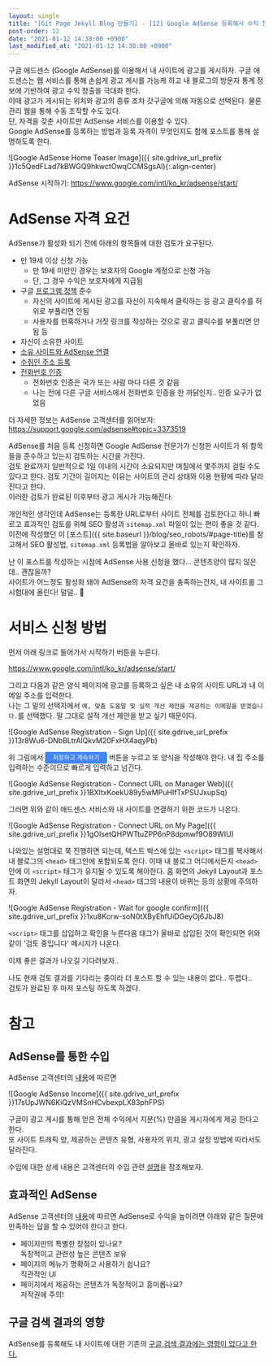 ```yaml
---
layout: single
title: "[Git Page Jekyll Blog 만들기] - [12] Google AdSense 등록해서 수익 창출"
post-order: 12
date: "2021-01-12 14:38:00 +0900"
last_modified_at: "2021-01-12 14:38:00 +0900"
---
```

구글 애드센스 (Google AdSense)를 이용해서 내 사이트에 광고를 게시하자.
구글 애드센스는 웹 서비스를 통해 손쉽게 광고 게시를 가능케 하고
내 블로그의 방문자 통계 정보에 기반하여 광고 수익 창출을 극대화 한다.<br/>
이때 광고가 게시되는 위치와 광고의 종류 조차 갓구글에 의해 자동으로 선택된다.
물론 관리 웹을 통해 수동 조작할 수도 있다.<br/>
단, 자격을 갖춘 사이트만 AdSense 서비스를 이용할 수 있다.<br/>
Google AdSense를 등록하는 방법과 등록 자격이 무엇인지도 함께 포스트를 통해 설명하도록 한다.

![Google AdSense Home Teaser Image]({{ site.gdrive_url_prefix }}1c5QedFLad7kBWGQ9hkwctOwqCCMSgsAl){:.align-center}

AdSense 시작하기: <https://www.google.com/intl/ko_kr/adsense/start/>

# AdSense 자격 요건

AdSense가 활성화 되기 전에 아래의 항목들에 대한 검토가 요구된다.

* 만 19세 이상 신청 가능
  * 만 19세 미만인 경우는 보호자의 Google 계정으로 신청 가능
  * 단, 그 경우 수익은 보호자에게 지급됨
* 구글 [프로그램 정책](https://support.google.com/adsense/answer/48182) 준수
  * 자신의 사이트에 게시된 광고를 자신이 지속해서 클릭하는 등 광고 클릭수를 허위로 부풀리면 안됨
  * 사용자를 현혹하거나 거짓 링크를 작성하는 것으로 광고 클릭수를 부풀리면 안됨 등
* 자신이 소유한 사이트
* [소유 사이트와 AdSense 연결](https://support.google.com/adsense/answer/7036617)
* [수취인 주소 등록](https://support.google.com/adsense/answer/47333)
* [전화번호 인증](https://support.google.com/adsense/answer/2922269)
  * 전화번호 인증은 국가 또는 사람 마다 다른 것 같음
  * 나는 전에 다른 구글 서비스에서 전화번호 인증을 한 까닭인지.. 인증 요구가 없었음

더 자세한 정보는 AdSense 고객센터를 읽어보자: <https://support.google.com/adsense#topic=3373519>

AdSense를 처음 등록 신청하면 Google AdSense 전문가가 신청한 사이트가 위 항목들을 준수하고 있는지 검토하는 시간을 가진다.<br/>
검토 완료까지 일반적으로 1일 이내의 시간이 소요되지만 며칠에서 몇주까지 걸릴 수도 있다고 한다.
검토 기간이 길어지는 이유는 사이트의 관리 상태와 이용 현황에 따라 달라진다고 한다.<br/>
이러한 검토가 완료된 이후부터 광고 게시가 가능해진다.

개인적인 생각인데 AdSense는 등록한 URL로부터 사이트 전체를 검토한다고 하니
빠르고 효과적인 검토를 위해 SEO 활성과 `sitemap.xml` 파일이 있는 편이 좋을 것 같다.<br/>
이전에 작성했던 이 [포스트]({{ site.baseurl }}/blog/seo_robots/#page-title)를 참고해서
SEO 활성법, `sitemap.xml` 등록법을 알아보고 올바로 있는지 확인하자.

<span class="md-monologue">난 이 포스트를 작성하는 시점에 AdSense 사용 신청을 했다... 콘텐츠양이 많지 않은데.. 괜찮을까?<br/>
사이트가 어느정도 활성화 돼야 AdSense의 자격 요건을 충족하는건지, 내 사이트를 그 시험대에 올린다! 덜덜..</span> 😬

# 서비스 신청 방법

먼저 아래 링크로 들어가서 시작하기 버튼을 누른다.

<https://www.google.com/intl/ko_kr/adsense/start/>

그리고 다음과 같은 양식 페이지에 광고를 등록하고 싶은 내 소유의 사이트 URL과 내 이메일 주소를 입력한다.<br/>
나는 그 밑의 선택지에서 `예, 맞춤 도움말 및 실적 개선 제안을 제공하는 이메일을 받겠습니다.`를 선택했다.
말 그대로 실적 개선 제안을 받고 싶기 때문이다.

![Google AdSense Registration - Sign Up]({{ site.gdrive_url_prefix }}13r8Wu6-DNbBLtrAlQkvM20FxHX4aqyPb)

위 그림에서 <span style="background-color: #4285F4;border-radius: 3px;padding: 4px 15px;color: white;font-size: 12px;">저장하고 계속하기</span>
버튼을 누르고 또 양식을 작성해야 한다. 내 집 주소를 입력하는 수준이므로 빠르게 입력하고 넘긴다.

![Google AdSense Registration - Connect URL on Manager Web]({{ site.gdrive_url_prefix }}1BXltxKoekU89y5wMPuHIfTxPSUJxupSq)

그러면 위와 같이 애드센스 서비스와 내 사이트를 연결하기 위한 코드가 나온다.

![Google AdSense Registration - Connect URL on My Page]({{ site.gdrive_url_prefix }}1gOIsetQHPWTtuZPP6nP8dpmwf9O89WIU)

나와있는 설명대로 쭉 진행하면 되는데, 텍스트 박스에 있는 `<script>` 태그를 복사해서
내 블로그의 `<head>` 태그안에 포함되도록 한다.
이때 내 블로그 어디에서든지 `<head>` 안에 이 `<script>` 태그가 유지될 수 있도록 해야한다.
홈 화면의 Jekyll Layout과 포스트 화면의 Jekyll Layout이 달라서 `<head>` 태그의 내용이 바뀌는 등의 상황에 주의하자.

![Google AdSense Registration - Wait for google confirm]({{ site.gdrive_url_prefix }}1xu8Kcrw-soN0tXByEhfUiDGeyOj6JbJ8)

`<script>` 태그를 삽입하고 확인을 누른다음 태그가 올바로 삽입된 것이 확인되면 위와 같이 '검토 중입니다' 메시지가 나온다.

이제 좋은 결과가 나오길 기다려보자..

<span class="md-monologue">나도 현재 검토 결과를 기다리는 중이라 더 포스트 할 수 있는 내용이 없다.. 두렵다..<br/>
검토가 완료된 후 마저 포스팅 하도록 하겠다.</span>

# 참고

## AdSense를 통한 수입

AdSense 고객센터의
[내용](https://support.google.com/adsense/answer/180195?hl=ko&ref_topic=1319755&visit_id=637460122308861255-395764619&rd=1)에
따르면

![Google AdSense Income]({{ site.gdrive_url_prefix }}17sUpJWN6KiQzVMSnHCvbexpLX83phFPS)

구글이
광고 게시를 통해 얻은 전체 수익에서 지분(%) 만큼을 게시자에게 제공 한다고 한다.<br/>
또 사이트 트래픽 양, 제공하는 콘텐츠 유형, 사용자의 위치, 광고 설정 방법에 따라서도 달라진다.

수입에 대한 상세 내용은 고객센터의 수입 관련
[설명](https://support.google.com/adsense/answer/180195?hl=ko&ref_topic=1319755&visit_id=637460122308861255-395764619&rd=1)을
참조해보자.

## 효과적인 AdSense

AdSense 고객센터의 [내용](https://support.google.com/adsense/answer/7299563?hl=ko&ref_topic=1319756&visit_id=637460122308861255-395764619&rd=1)에
따르면 AdSense로 수익을 높이려면 아래와 같은 질문에 만족하는 답을 할 수 있어야 한다고 한다.

* 페이지만의 특별한 장점이 있나요?<br/>
  독창적이고 관련성 높은 콘텐츠 보유
* 페이지의 메뉴가 명확하고 사용하기 쉽나요?<br/>
  직관적인 UI
* 페이지에서 제공하는 콘텐츠가 독창적이고 흥미롭나요?<br/>
  저작권에 주의!

## 구글 검색 결과의 영향

AdSense를 등록해도 내 사이트에 대한 기존의
[구글 검색 결과에는 영향이 없다고 한다.](https://support.google.com/adsense/answer/9717?hl=ko&ref_topic=1319753)
